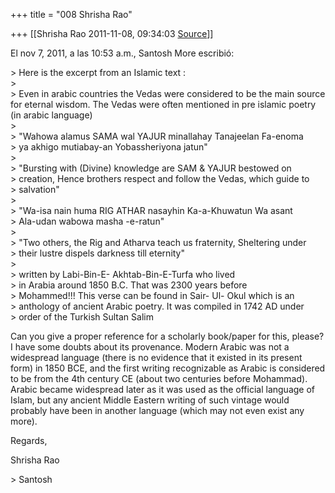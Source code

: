 +++
title = "008 Shrisha Rao"

+++
[[Shrisha Rao	2011-11-08, 09:34:03 [Source](https://groups.google.com/g/bvparishat/c/0sdIMqttDTE)]]



El nov 7, 2011, a las 10:53 a.m., Santosh More escribió:

\> Here is the excerpt from an Islamic text :  
\>  
\> Even in arabic countries the Vedas were considered to be the main source for eternal wisdom. The Vedas were often mentioned in pre islamic poetry (in arabic language)  
\>  
\> "Wahowa alamus SAMA wal YAJUR minallahay Tanajeelan Fa-enoma  
\> ya akhigo mutiabay-an Yobassheriyona jatun"  
\>  
\> "Bursting with (Divine) knowledge are SAM & YAJUR bestowed on  
\> creation, Hence brothers respect and follow the Vedas, which guide to  
\> salvation"  
\>  
\> "Wa-isa nain huma RIG ATHAR nasayhin Ka-a-Khuwatun Wa asant  
\> Ala-udan wabowa masha -e-ratun"  
\>  
\> "Two others, the Rig and Atharva teach us fraternity, Sheltering under  
\> their lustre dispels darkness till eternity"  
\>  
\> written by Labi-Bin-E- Akhtab-Bin-E-Turfa who lived  
\> in Arabia around 1850 B.C. That was 2300 years before  
\> Mohammed!!! This verse can be found in Sair- Ul- Okul which is an  
\> anthology of ancient Arabic poetry. It was compiled in 1742 AD under  
\> order of the Turkish Sultan Salim

Can you give a proper reference for a scholarly book/paper for this, please? I have some doubts about its provenance. Modern Arabic was not a widespread language (there is no evidence that it existed in its present form) in 1850 BCE, and the first writing recognizable as Arabic is considered to be from the 4th century CE (about two centuries before Mohammad). Arabic became widespread later as it was used as the official language of Islam, but any ancient Middle Eastern writing of such vintage would probably have been in another language (which may not even exist any more).

Regards,

Shrisha Rao

\> Santosh

